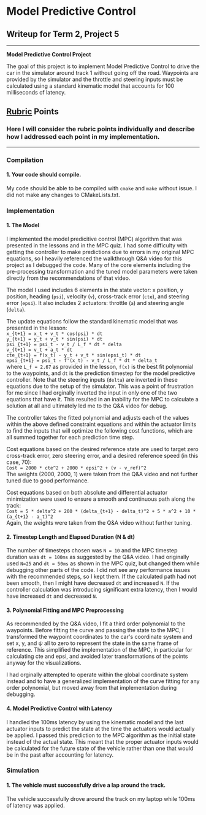 # **Model Predictive Control**
## Writeup for Term 2, Project 5


---

**Model Predictive Control Project**

The goal of this project is to implement Model Predictive Control to drive the car in the simulator around track 1 without going off the road. Waypoints are provided by the simulator and the throttle and steering inputs must be calculated using a standard kinematic model that accounts for 100 milliseconds of latency.


## [Rubric](https://review.udacity.com/#!/rubrics/896/view) Points
### Here I will consider the rubric points individually and describe how I addressed each point in my implementation.  

---
### Compilation

#### 1. Your code should compile.

My code should be able to be compiled with `cmake` and `make` without issue. I did not make any changes to CMakeLists.txt.

### Implementation

#### 1. The Model

I implemented the model predicitive control (MPC) algorithm that was presented in the lessons and in the MPC quiz. I had some difficulty with getting the controller to make predictions due to errors in my original MPC equations, so I heavily referenced the walkthrough Q&A video for this project as I debugged the code. Many of the core elements including the pre-processing transformation and the tuned model parameters were taken directly from the recommendations of that video.

The model I used includes 6 elements in the state vector: x position, y position, heading (`psi`), velocity (`v`), cross-track error (`cte`), and steering error (`epsi`). It also includes 2 actuators: throttle (`a`) and steering angle (`delta`).

The update equations follow the standard kinematic model that was presented in the lesson:\
  `x_{t+1} = x_t + v_t * cos(psi) * dt`\
  `y_{t+1} = y_t + v_t * sin(psi) * dt`\
  `psi_{t+1} = psi_t - v_t / L_f * dt * delta`\
  `v_{t+1} = v_t + a_t * dt`\
  `cte_{t+1} = f(x_t) - y_t + v_t * sin(epsi_t) * dt`\
  `epsi_{t+1} = psi_t - f'(x_t) - v_t / L_f * dt * delta_t`\
where `L_f = 2.67` as provided in the lesson, `f(x)` is the best fit polynomial to the waypoints, and `dt` is the prediction timestep for the model predictive controller. Note that the steering inputs (`delta`) are inverted in these equations due to the setup of the simulator. This was a point of frustration for me since I had orginally inverted the input in only one of the two equations that have it. This resulted in an inability for the MPC to calculate a solution at all and ultimately led me to the Q&A video for debug.

The controller takes the fitted polynomial and adjusts each of the values within the above defined constraint equations and within the actuator limits to find the inputs that will optimize the following cost functions, which are all summed together for each prediction time step.

Cost equations based on the desired reference state are used to target zero cross-track error, zero steering error, and a desired reference speed (in this case, 70):\
  `Cost = 2000 * cte^2 + 2000 * epsi^2 + (v - v_ref)^2`\
The weights (2000, 2000, 1) were taken from the Q&A video and not further tuned due to good performance.

Cost equations based on both absolute and differential actuator minimization were used to ensure a smooth and continuous path along the track:\
  `Cost = 5 * delta^2 + 200 * (delta_{t+1} - delta_t)^2 + 5 * a^2 + 10 * (a_{t+1} - a_t)^2`\
Again, the weights were taken from the Q&A video without further tuning.

#### 2. Timestep Length and Elapsed Duration (N & dt)
The number of timesteps chosen was `N = 10` and the MPC timestep duration was `dt = 100ms` as suggested by the Q&A video. I had originally used `N=25` and `dt = 50ms` as shown in the MPC quiz, but changed them while debugging other parts of the code. I did not see any performance issues with the recommended steps, so I kept them. If the calculated path had not been smooth, then I might have decreased `dt` and increased `N`. If the controller calculation was introducing significant extra latency, then I would have increased `dt` and decreased `N`.

#### 3. Polynomial Fitting and MPC Preprocessing
As recommended by the Q&A video, I fit a third order polynomial to the waypoints. Before fitting the curve and passing the state to the MPC, I transformed the waypoint coordinates to the car's coordinate system and set x, y, and $\psi$ all to zero to represent the state in the same frame of reference. This simplified the implementation of the MPC, in particular for calculating cte and epsi, and avoided later transformations of the points anyway for the visualizations. 

I had orginally attempted to operate within the global coordinate system instead and to have a generalized implementation of the curve fitting for any order polynomial, but moved away from that implementation during debugging.

#### 4. Model Predictive Control with Latency
I handled the 100ms latency by using the kinematic model and the last actuator inputs to predict the state at the time the actuators would actually be applied. I passed this prediction to the MPC algorithm as the initial state instead of the actual state. This meant that the proper actuator inputs would be calculated for the future state of the vehicle rather than one that would be in the past after accounting for latency.


### Simulation

#### 1. The vehicle must successfully drive a lap around the track.

The vehicle successfully drove around the track on my laptop while 100ms of latency was applied.